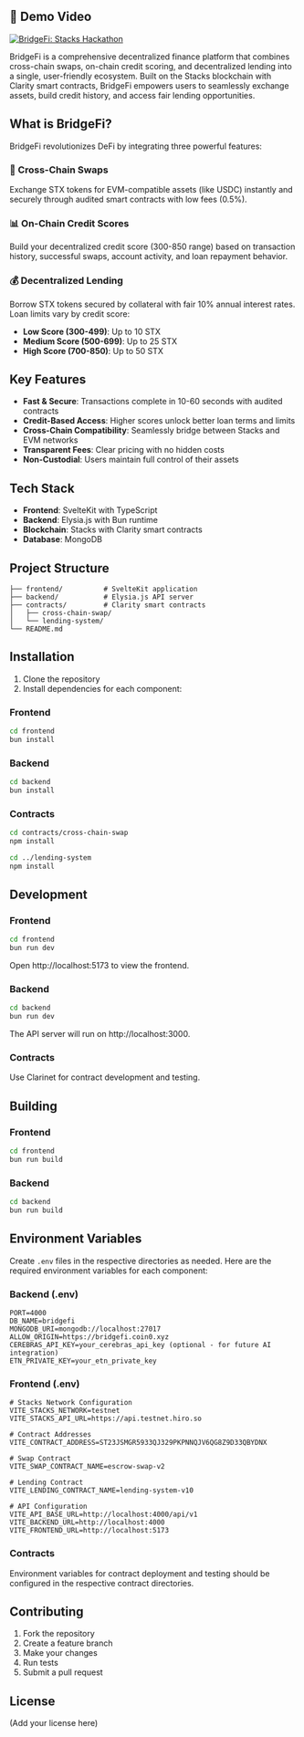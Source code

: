 ## 🎥 Demo Video

[![BridgeFi: Stacks Hackathon](https://img.youtube.com/vi/f6z_3KWVbbw/maxresdefault.jpg)](https://youtu.be/f6z_3KWVbbw)

BridgeFi is a comprehensive decentralized finance platform that combines cross-chain swaps, on-chain credit scoring, and decentralized lending into a single, user-friendly ecosystem. Built on the Stacks blockchain with Clarity smart contracts, BridgeFi empowers users to seamlessly exchange assets, build credit history, and access fair lending opportunities.

## What is BridgeFi?

BridgeFi revolutionizes DeFi by integrating three powerful features:

### 🔄 Cross-Chain Swaps
Exchange STX tokens for EVM-compatible assets (like USDC) instantly and securely through audited smart contracts with low fees (0.5%).

### 📊 On-Chain Credit Scores
Build your decentralized credit score (300-850 range) based on transaction history, successful swaps, account activity, and loan repayment behavior.

### 💰 Decentralized Lending
Borrow STX tokens secured by collateral with fair 10% annual interest rates. Loan limits vary by credit score:
- **Low Score (300-499)**: Up to 10 STX
- **Medium Score (500-699)**: Up to 25 STX
- **High Score (700-850)**: Up to 50 STX

## Key Features

- **Fast & Secure**: Transactions complete in 10-60 seconds with audited contracts
- **Credit-Based Access**: Higher scores unlock better loan terms and limits
- **Cross-Chain Compatibility**: Seamlessly bridge between Stacks and EVM networks
- **Transparent Fees**: Clear pricing with no hidden costs
- **Non-Custodial**: Users maintain full control of their assets

## Tech Stack

- **Frontend**: SvelteKit with TypeScript
- **Backend**: Elysia.js with Bun runtime
- **Blockchain**: Stacks with Clarity smart contracts
- **Database**: MongoDB

## Project Structure

```
├── frontend/          # SvelteKit application
├── backend/           # Elysia.js API server
├── contracts/         # Clarity smart contracts
│   ├── cross-chain-swap/
│   └── lending-system/
└── README.md
```

## Installation

1. Clone the repository
2. Install dependencies for each component:

### Frontend
```bash
cd frontend
bun install
```

### Backend
```bash
cd backend
bun install
```

### Contracts
```bash
cd contracts/cross-chain-swap
npm install

cd ../lending-system
npm install
```

## Development

### Frontend
```bash
cd frontend
bun run dev
```
Open http://localhost:5173 to view the frontend.

### Backend
```bash
cd backend
bun run dev
```
The API server will run on http://localhost:3000.

### Contracts
Use Clarinet for contract development and testing.

## Building

### Frontend
```bash
cd frontend
bun run build
```

### Backend
```bash
cd backend
bun run build
```

## Environment Variables

Create `.env` files in the respective directories as needed. Here are the required environment variables for each component:

### Backend (.env)
```
PORT=4000
DB_NAME=bridgefi
MONGODB_URI=mongodb://localhost:27017
ALLOW_ORIGIN=https://bridgefi.coin0.xyz
CEREBRAS_API_KEY=your_cerebras_api_key (optional - for future AI integration)
ETN_PRIVATE_KEY=your_etn_private_key
```

### Frontend (.env)
```
# Stacks Network Configuration
VITE_STACKS_NETWORK=testnet
VITE_STACKS_API_URL=https://api.testnet.hiro.so

# Contract Addresses
VITE_CONTRACT_ADDRESS=ST23JSMGR5933QJ329PKPNNQJV6QG8Z9D33QBYDNX

# Swap Contract
VITE_SWAP_CONTRACT_NAME=escrow-swap-v2

# Lending Contract
VITE_LENDING_CONTRACT_NAME=lending-system-v10

# API Configuration
VITE_API_BASE_URL=http://localhost:4000/api/v1
VITE_BACKEND_URL=http://localhost:4000
VITE_FRONTEND_URL=http://localhost:5173
```

### Contracts
Environment variables for contract deployment and testing should be configured in the respective contract directories.

## Contributing

1. Fork the repository
2. Create a feature branch
3. Make your changes
4. Run tests
5. Submit a pull request

## License

(Add your license here)
